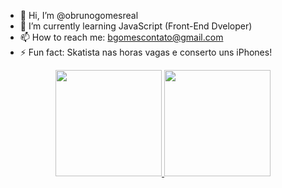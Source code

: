 - 👋 Hi, I’m @obrunogomesreal
- 🌱 I’m currently learning JavaScript (Front-End Dveloper)
- 📫 How to reach me: bgomescontato@gmail.com
- ⚡ Fun fact: Skatista nas horas vagas e conserto uns iPhones!

<div align="center">
  <a href="https://github.com/bgoomes">
  <img height="170em" src="https://github-readme-stats.vercel.app/api?username=bgoomes&show_icons=true&theme=dark&include_all_commits=true&count_private=true"/>
  <img height="170em" src="https://github-readme-stats.vercel.app/api/top-langs/?username=bgoomes&layout=compact&langs_count=7&theme=dark"/>
</div>

